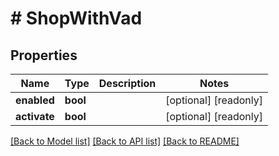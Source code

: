 # # ShopWithVad

## Properties

Name | Type | Description | Notes
------------ | ------------- | ------------- | -------------
**enabled** | **bool** |  | [optional] [readonly] 
**activate** | **bool** |  | [optional] [readonly] 

[[Back to Model list]](../../README.md#documentation-for-models) [[Back to API list]](../../README.md#documentation-for-api-endpoints) [[Back to README]](../../README.md)


